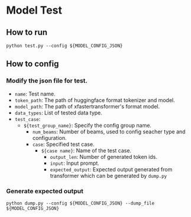 # Model Test

## How to run
```shell
python test.py --config ${MODEL_CONFIG_JSON}

```

## How to config
### Modify the json file for test.
- `name`: Test name.
- `token_path`: The path of huggingface format tokenizer and model.
- `model_path`: The path of xfastertransformer's format model.
- `data_types`: List of tested data type.
- `test_case`:
    - `${test_group_name}`: Specify the config group name.
        - `num_beams`: Number of beams, used to config seacher type and configuration.
        - `case`: Specified test case.
            - `${case name}`: Name of the test case.
                - `output_len`: Number of generated token ids.
                - `input`: Input prompt.
                - `expected_output`: Expected output generated from transformer which can be generated by `dump.py`

### Generate expected output
```shell
python dump.py --config ${MODEL_CONFIG_JSON} --dump_file ${MODEL_CONFIG_JSON}
```
